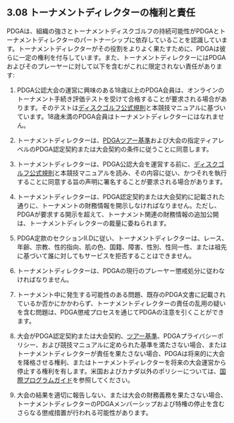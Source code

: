 ## 3.08 トーナメントディレクターの権利と責任

PDGAは、組織の強さとトーナメントディスクゴルフの持続可能性がPDGAとトーナメントディレクターのパートナーシップに依存していることを認識しています。トーナメントディレクターがその役割をよりよく果たすために、PDGAは彼らに一定の権利を付与しています。また、トーナメントディレクターにはPDGAおよびそのプレーヤーに対して以下を含むがこれに限定されない責任があります:

1. PDGA公認大会の運営に興味のある18歳以上のPDGA会員は、オンラインのトーナメント手続き評価テストを受けて合格することが要求される場合があります。そのテストは[ディスクゴルフ公式規則]()と本競技マニュアルに基づいています。18歳未満のPDGA会員はトーナメントディレクターにはなれません。

1. トーナメントディレクターは、[PDGAツアー基準]()および大会の指定ティアレベルのPDGA認定契約または大会契約の条件に従うことに同意します。

1. トーナメントディレクターは、PDGA公認大会を運営する前に、[ディスクゴルフ公式規則]()と本競技マニュアルを読み、その内容に従い、かつそれを執行することに同意する旨の声明に署名することが要求される場合があります。

1. トーナメントディレクターは、PDGA認定契約または大会契約に記載された通りに、トーナメントの財務情報を開示しなければなりません。ただし、PDGAが要求する開示を超えて、トーナメント関連の財務情報の追加公開は、トーナメントディレクターの裁量に委ねられます。

1. PDGA定款のセクションII.Dに従い、トーナメントディレクターは、レース、年齢、宗教、性的指向、肌の色、国籍、障害、性別、性同一性、または祖先に基づいて誰に対してもサービスを拒否することはできません。

1. トーナメントディレクターは、PDGAの現行のプレーヤー懲戒処分に従わなければなりません。

1. トーナメント中に発生する可能性のある問題、既存のPDGA文書に記載されているか否かにかかわらず、トーナメントディレクターの責任の乱用の疑いを含む問題は、PDGA懲戒プロセスを通じてPDGAの注意を引くことができます。

1. 大会がPDGA認定契約または大会契約、[ツアー基準]()、PDGAプライバシーポリシー、および競技マニュアルに定められた基準を満たさない場合、またはトーナメントディレクターが責任を果たさない場合、PDGAは将来的に大会を降格させる権利、またはトーナメントディレクターを将来の大会運営から停止する権利を有します。米国およびカナダ以外のポリシーについては、[国際プログラムガイド]()を参照してください。

1. 大会の結果を適切に報告しない、または大会の財務義務を果たさない場合、トーナメントディレクターのPDGAメンバーシップおよび特権の停止を含むさらなる懲戒措置が行われる可能性があります。
